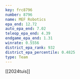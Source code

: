 ```yaml
---
key: frc8796
number: 8796
name: MEF Robotics
epa_end: 12.72
auto_epa_end: 7.02
teleop_epa_end: 4.39
endgame_epa_end: 1.31
winrate: 0.5556
district_epa_rank: 932
district_epa_percentile: 0.4825
type: Team
---
```

[[2024tuis]]
